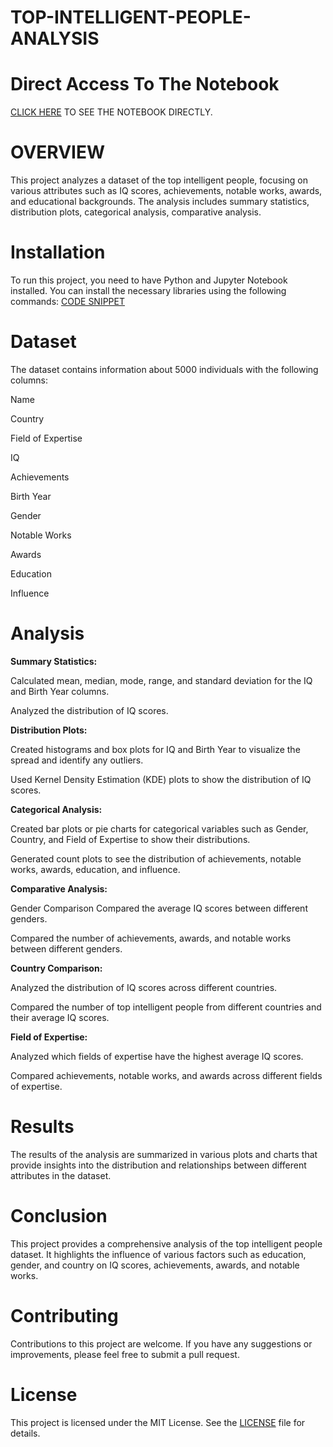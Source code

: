 # TOP-INTELLIGENT-PEOPLE-ANALYSIS

# Direct Access To The Notebook
[CLICK HERE](https://nbviewer.org/github/MEHRAN-DEV-AI/TOP-INTELLIGENT-PEOPLE-ANALYSIS/blob/main/TOP%20INTELLIGENT%20PEOPLE.ipynb) TO SEE THE NOTEBOOK DIRECTLY.
# OVERVIEW
This project analyzes a dataset of the top intelligent people, focusing on various attributes such as IQ scores, achievements, notable works, awards, and educational backgrounds. The analysis includes summary statistics, distribution plots, categorical analysis, comparative analysis.

# Installation
To run this project, you need to have Python and Jupyter Notebook installed. You can install the necessary libraries using the following commands:
[CODE SNIPPET](https://github.com/MEHRAN-DEV-AI/TOP-INTELLIGENT-PEOPLE-ANALYSIS/blob/main/Screenshot%202024-08-03%20225340.png)

# Dataset
The dataset contains information about 5000 individuals with the following columns:

Name

Country

Field of Expertise

IQ

Achievements

Birth Year

Gender

Notable Works

Awards

Education

Influence

# Analysis
**Summary Statistics:**

Calculated mean, median, mode, range, and standard deviation for the IQ and Birth Year columns.

Analyzed the distribution of IQ scores.

**Distribution Plots:**

Created histograms and box plots for IQ and Birth Year to visualize the spread and identify any outliers.

Used Kernel Density Estimation (KDE) plots to show the distribution of IQ scores.

**Categorical Analysis:**

Created bar plots or pie charts for categorical variables such as Gender, Country, and Field of Expertise to show their distributions.

Generated count plots to see the distribution of achievements, notable works, awards, education, and influence.

**Comparative Analysis:**

Gender Comparison
Compared the average IQ scores between different genders.

Compared the number of achievements, awards, and notable works between different genders.

**Country Comparison:**

Analyzed the distribution of IQ scores across different countries.

Compared the number of top intelligent people from different countries and their average IQ scores.

**Field of Expertise:**

Analyzed which fields of expertise have the highest average IQ scores.

Compared achievements, notable works, and awards across different fields of expertise.

# Results
The results of the analysis are summarized in various plots and charts that provide insights into the distribution and relationships between different attributes in the dataset.

# Conclusion
This project provides a comprehensive analysis of the top intelligent people dataset. It highlights the influence of various factors such as education, gender, and country on IQ scores, achievements, awards, and notable works.

# Contributing
Contributions to this project are welcome. If you have any suggestions or improvements, please feel free to submit a pull request.

# License
This project is licensed under the MIT License. See the [LICENSE](https://github.com/MEHRAN-DEV-AI/TOP-INTELLIGENT-PEOPLE-ANALYSIS/blob/main/LICENSE) file for details.
